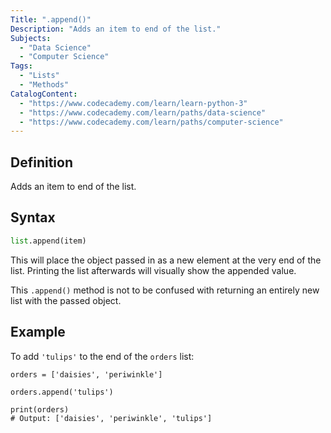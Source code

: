 ```yaml
---
Title: ".append()"
Description: "Adds an item to end of the list."
Subjects:
  - "Data Science"
  - "Computer Science"
Tags:
  - "Lists"
  - "Methods"
CatalogContent:
  - "https://www.codecademy.com/learn/learn-python-3"
  - "https://www.codecademy.com/learn/paths/data-science"
  - "https://www.codecademy.com/learn/paths/computer-science"
---
```


## Definition 

Adds an item to end of the list.

## Syntax

```py
list.append(item)
```

This will place the object passed in as a new element at the very end of the list. Printing the list afterwards will visually show the appended value. 

This `.append()` method is not to be confused with returning an entirely new list with the passed object.

## Example

To add `'tulips'` to the end of the `orders` list:

```codebyte/python
orders = ['daisies', 'periwinkle']

orders.append('tulips')

print(orders)
# Output: ['daisies', 'periwinkle', 'tulips']
```
